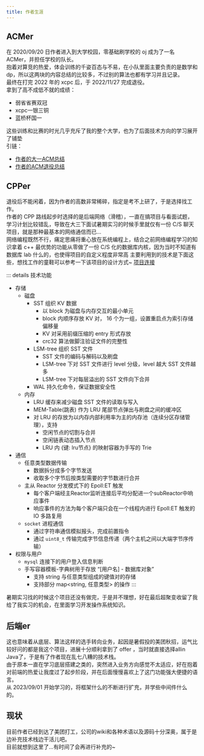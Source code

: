 ```yaml
---
title: 作者生涯
---
```


## ACMer

在 2020/09/20 日作者进入到大学校园，零基础刷学校的 oj 成为了一名 ACMer，并担任学校的队长。  
抱着对算竞的热爱，体会训练的千姿百态与不易，在小队里面主要负责的是数学和dp，所以这两块的内容总结的比较多，不过别的算法也都有学习并且记录。  
最终在打完 2022 年的 xcpc 后，于 2022/11/27 完成退役。  
拿到了高不成低不就的成绩：
- 弱省省赛双冠
- xcpc一银三铜
- 蓝桥杯国一

这些训练和比赛的时光几乎充斥了我的整个大学，也为了后面技术方向的学习展开了铺垫  
引链：
- [作者的大一ACM总结](https://zhuanlan.zhihu.com/p/379033465)
- [作者的ACM退役总结](https://zhuanlan.zhihu.com/p/586979107)

## CPPer

退役后不能闲着，因为作者的高数非常稀碎，指定是考不上研了，于是选择找工作。  
作者的 CPP 路线起步时选择的是后端网络（滑稽），一直在搞项目与看面试题，学习计划比较错乱，导致在大三下面试暑期实习的时候手里就仅有一份 C/S 聊天项目，就是那种最基本的网络通信而已...  
网络编程既然不行，痛定思痛将重心放在系统编程上，结合之前网络编程学习的知识拿着 c++ 最优势的功能从零做了一份 C/S 化的数据库内核，因为当时不知道有数据库 lab 什么的，也使得项目的自定义程度非常高
主要利用到的技术是下面这些，想找工作的童鞋可以参考一下该项目的设计方式~ [项目连接](https://github.com/Chivas-Regal/cloudCodingDB)    

::: details 技术功能
- 存储
  - 磁盘
    - SST 组织 KV 数据
      - 以 block 为磁盘与内存交互的最小单元
      - block 内顺序存放 KV 对， 16 个为一组，设置重启点为索引存储偏移量
      - KV 对采用前缀压缩的 entry 形式存放
      - crc32 算法做脚注验证文件的完整性
    - LSM-tree 组织 SST 文件
        - SST 文件的编码与解码以及刷盘
        - LSM-tree 下对 SST 文件进行 level 分级，level 越大 SST 文件越多
        - LSM-tree 下对每层溢出的 SST 文件向下合并
    - WAL 持久化命令，保证数据安全性
  - 内存
    - LRU 缓存来减少磁盘 SST 文件的读取与写入
    - MEM-Table(跳表) 作为 LRU 尾部节点弹出与刷盘之间的缓冲区
    - 对 LRU 的存放为以内存内部利用率为主的内存池（连续分区存储管理），支持
        - 空闲节点的切割与合并
        - 空闲链表动态插入节点
        - LRU 内 {键: lru节点} 的映射容器为手写的 Trie
- 通信
  - 任意类型数据传输
      - 数据拆分成多个字节发送
      - 收取多个字节后按类型需要的字节数进行合并
  - 主从 Reactor 分发模式下的 Epoll:ET 触发
      - 每个客户端经主Reactor监听连接后平均分配进一个subReactor中响应事件
      - 响应事件的方法为每个客户端只会在一个线程内进行 Epoll:ET 触发的 IO 多路复用
  - `socket` 进程通信
      - 通过字符串通信模拟报头，完成前置指令
      - 通过 `uint8_t` 传输完成字节信息传递（两个主机之间以大端字节序传输）
- 权限与用户
  - `mysql` 连接下的用户登入信息判断
  - 手写容器模板-字典树用于存放 “[用户名] - 数据库对象”
      - 支持 string 与任意类型组成的键值对的存储
      - 支持部分 map<string, 任意类型> 的操作
:::

暑期实习找的时候这个项目还没有做完，于是并不理想，好在最后超聚变收留了我给了我实习的机会，在里面学习开发操作系统知识。  

## 后端er

这也意味着从底层、算法这样的选手转向业务，起因是暑假投的美团秋招，运气比较好问的都是我这个项目，进展十分顺利拿到了 offer ，当时就直接选择allin Java了，于是有了作者现在乱七八糟的技术栈。  
由于原本一直在学习底层搭建之类的，突然进入业务方向感觉不太适应，好在抱着对前端的热爱让我度过了起步阶段，并在后面慢慢喜欢上了这门功能强大便捷的语言。  
从 2023/09/01 开始学习的，将框架什么的不断进行扩充，并学些中间件什么的。  

## 现状

目前作者已经到达了美团打工，公司的wiki和各种术语以及源码十分深奥，属于是边补充技术栈边干活儿吧。    
目前就想到这里了...有时间了会再进行补充的~  
